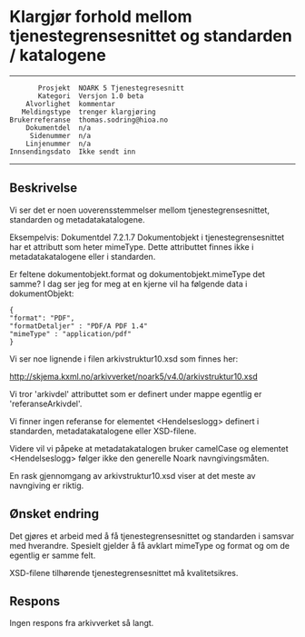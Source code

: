 Klargjør forhold mellom tjenestegrensesnittet og standarden / katalogene
========================================================================

 ------------------  ---------------------------------
           Prosjekt  NOARK 5 Tjenestegresesnitt
           Kategori  Versjon 1.0 beta
        Alvorlighet  kommentar
       Meldingstype  trenger klargjøring
    Brukerreferanse  thomas.sodring@hioa.no
        Dokumentdel  n/a
         Sidenummer  n/a
        Linjenummer  n/a
    Innsendingsdato  Ikke sendt inn
 ------------------  ---------------------------------

Beskrivelse
-----------
Vi ser det er noen uoverensstemmelser mellom tjenestegrensesnittet, standarden
 og metadatakatalogene.

Eksempelvis:
Dokumentdel 7.2.1.7 Dokumentobjekt i tjenestegrensesnittet har et attributt 
som heter mimeType. Dette attributtet finnes ikke i metadatakatalogene eller
 i standarden.

Er feltene dokumentobjekt.format og dokumentobjekt.mimeType det samme? I dag
ser jeg for meg at en kjerne vil ha følgende data i dokumentObjekt:

```
{
"format": "PDF",
"formatDetaljer" : "PDF/A PDF 1.4"
"mimeType" : "application/pdf"
}
```

Vi ser noe lignende i filen arkivstruktur10.xsd som finnes her:

 http://skjema.kxml.no/arkivverket/noark5/v4.0/arkivstruktur10.xsd

Vi tror 'arkivdel' attributtet som er definert under mappe egentlig er 
'referanseArkivdel'.

Vi finner ingen referanse for elementet &lt;Hendelseslogg&gt; definert i standarden, 
metadatakatalogene eller XSD-filene.

Videre vil vi påpeke at metadatakatalogen bruker camelCase og elementet 
&lt;Hendelseslogg&gt; følger ikke den generelle Noark navngivingsmåten. 

En rask gjennomgang av arkivstruktur10.xsd viser at det meste av navngiving er riktig.

Ønsket endring
--------------
Det gjøres et arbeid med å få tjenestegrensesnittet og standarden i samsvar
 med hverandre. Spesielt gjelder å få avklart mimeType og format og om de 
egentlig er samme felt.

XSD-filene tilhørende tjenestegrensesnittet må kvalitetsikres.


Respons
-------

Ingen respons fra arkivverket så langt.
